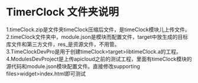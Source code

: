 # TimerClock 文件夹说明
1.timeClock.zip是文件夹timeClock压缩后文件，是timeClock模块儿上传文件。<br/>
2.timeClock文件夹中，module.json是模块而配置文件，target中放生成的目标库文件和第三方文件，res_是资源文件，不用管。<br/>
3.TimeClockDevPro是用于创建timeClock>target>libtimeClock.a的工程。<br/>
4.ModulesDevProject是上传apicloud之前的测试工程，里面有timeClock模块的源代码和module.json模块配置文件。直接修改supporting files>widget>index.html即可测试

